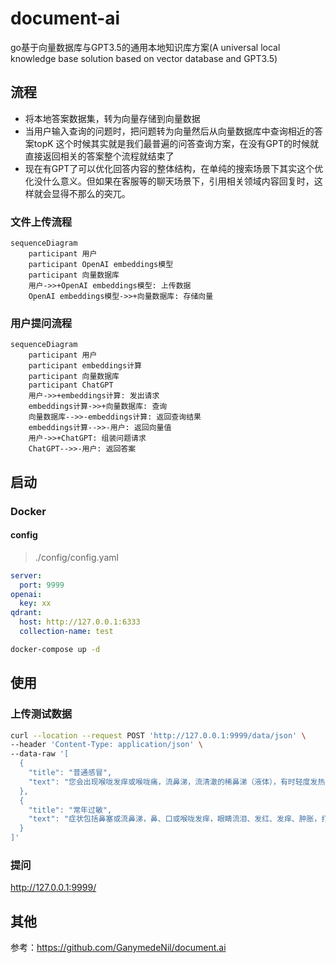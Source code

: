 # document-ai
go基于向量数据库与GPT3.5的通用本地知识库方案(A universal local knowledge base solution based on vector database and GPT3.5)

## 流程

- 将本地答案数据集，转为向量存储到向量数据
- 当用户输入查询的问题时，把问题转为向量然后从向量数据库中查询相近的答案topK 这个时候其实就是我们最普遍的问答查询方案，在没有GPT的时候就直接返回相关的答案整个流程就结束了
- 现在有GPT了可以优化回答内容的整体结构，在单纯的搜索场景下其实这个优化没什么意义。但如果在客服等的聊天场景下，引用相关领域内容回复时，这样就会显得不那么的突兀。

### 文件上传流程

```mermaid
sequenceDiagram
    participant 用户
    participant OpenAI embeddings模型
    participant 向量数据库
    用户->>+OpenAI embeddings模型: 上传数据
    OpenAI embeddings模型->>+向量数据库: 存储向量
```

### 用户提问流程


```mermaid
sequenceDiagram
    participant 用户
    participant embeddings计算
    participant 向量数据库
    participant ChatGPT
    用户->>+embeddings计算: 发出请求
    embeddings计算->>+向量数据库: 查询
    向量数据库-->>-embeddings计算: 返回查询结果
    embeddings计算-->>-用户: 返回向量值
    用户->>+ChatGPT: 组装问题请求
    ChatGPT-->>-用户: 返回答案

```

## 启动

### Docker

#### config

> ./config/config.yaml

```yaml
server:
  port: 9999
openai:
  key: xx
qdrant:
  host: http://127.0.0.1:6333
  collection-name: test
```



```bash
docker-compose up -d
```



## 使用

### 上传测试数据

```bash
curl --location --request POST 'http://127.0.0.1:9999/data/json' \
--header 'Content-Type: application/json' \
--data-raw '[
  {
    "title": "普通感冒",
    "text": "您会出现喉咙发痒或喉咙痛，流鼻涕，流清澈的稀鼻涕（液体），有时轻度发热"
  },
  {
    "title": "常年过敏",
    "text": "症状包括鼻塞或流鼻涕，鼻、口或喉咙发痒，眼睛流泪、发红、发痒、肿胀，打喷嚏。"
  }
]'
```

### 提问

http://127.0.0.1:9999/

## 其他

参考：https://github.com/GanymedeNil/document.ai
